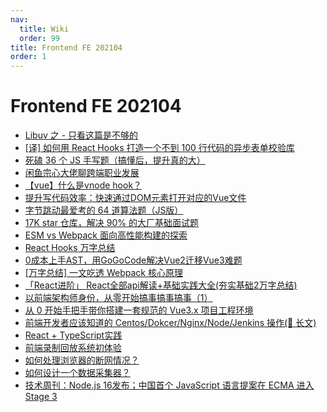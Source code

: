 ```yaml
---
nav:
  title: Wiki
  order: 99
title: Frontend FE 202104
order: 1
---
```


# Frontend FE 202104

- [Libuv 之 - 只看这篇是不够的](https://juejin.cn/post/6945702722645524517?utm_source=gold_browser_extension)
- [[译] 如何用 React Hooks 打造一个不到 100 行代码的异步表单校验库](https://juejin.cn/post/6844903859052085255)
- [死磕 36 个 JS 手写题（搞懂后，提升真的大）](https://juejin.cn/post/6946022649768181774?utm_source=gold_browser_extension)
- [闲鱼宗心大佬聊跨端职业发展](https://juejin.cn/post/6946764691725254669?utm_source=gold_browser_extension)
- [【vue】什么是vnode hook？](https://juejin.cn/post/6947646934211379231?utm_source=gold_browser_extension)
- [提升写代码效率：快速通过DOM元素打开对应的Vue文件](https://juejin.cn/post/6947326788917952520?utm_source=gold_browser_extension)
- [字节跳动最爱考的 64 道算法题（JS版）](https://juejin.cn/post/6947842412102287373?utm_source=gold_browser_extension)
- [17K star 仓库，解决 90% 的大厂基础面试题](https://juejin.cn/post/6947860760840110088?utm_source=gold_browser_extension)
- [ESM vs Webpack 面向高性能构建的探索](https://juejin.cn/post/6947890290896142350?utm_source=gold_browser_extension)
- [React Hooks 万字总结](https://juejin.cn/post/6948748617817522206?utm_source=gold_browser_extension)
- [0成本上手AST，用GoGoCode解决Vue2迁移Vue3难题](https://juejin.cn/post/6948635226453049374?utm_source=gold_browser_extension)
- [[万字总结] 一文吃透 Webpack 核心原理](https://juejin.cn/post/6949040393165996040?utm_source=gold_browser_extension)
- [「React进阶」 React全部api解读+基础实践大全(夯实基础2万字总结)](https://juejin.cn/post/6950063294270930980?utm_source=gold_browser_extension)
- [以前端架构师身份，从零开始搞事搞事搞事（1）](https://juejin.cn/post/6952066955868110879?utm_source=gold_browser_extension)
- [从 0 开始手把手带你搭建一套规范的 Vue3.x 项目工程环境](https://juejin.cn/post/6951649464637636622?utm_source=gold_browser_extension)
- [前端开发者应该知道的 Centos/Dokcer/Nginx/Node/Jenkins 操作(🍡 长文)](https://juejin.cn/post/6951684431597797389?utm_source=gold_browser_extension)
- [React + TypeScript实践](https://juejin.cn/post/6952696734078369828?utm_source=gold_browser_extension)
- [前端录制回放系统初体验](https://juejin.cn/post/6953533236337197070?utm_source=gold_browser_extension)
- [如何处理浏览器的断网情况？](https://juejin.cn/post/6953868764362309639?utm_source=gold_browser_extension)
- [如何设计一个数据采集器？](https://juejin.cn/post/6954670412605161509?utm_source=gold_browser_extension)
- [技术周刊：Node.js 16发布；中国首个 JavaScript 语言提案在 ECMA 进入 Stage 3](https://juejin.cn/post/6954595557876695076?utm_source=gold_browser_extension)